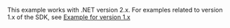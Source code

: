 This example works with .NET version 2.x. For examples related to version 1.x of the SDK, see [Example for version 1.x](../../../1.x/casefile/one-doc-one-signer/)
